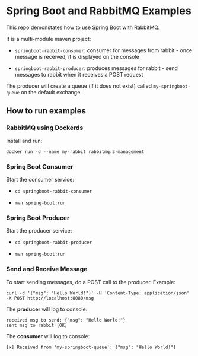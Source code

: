 # Spring Boot and RabbitMQ Examples

This repo demonstates how to use Spring Boot with RabbitMQ.

It is a multi-module maven project:

* `springboot-rabbit-consumer`: consumer for messages from rabbit - once message is received, it is displayed on the console

* `springboot-rabbit-producer`: produces messages for rabbit - send messages to rabbit when it receives a POST request

The producer will create a queue (if it does not exist) called `my-springboot-queue` on the default exchange.
## How to run examples

### RabbitMQ using Dockerds

Install and run:

```
docker run -d --name my-rabbit rabbitmq:3-management
```

### Spring Boot Consumer

Start the consumer service:

* `cd springboot-rabbit-consumer`

* `mvn spring-boot:run`

### Spring Boot Producer

Start the producer service:

* `cd springboot-rabbit-producer`

* `mvn spring-boot:run`

### Send and Receive Message

To start sending messages, do a POST call to the producer. Example:
```
curl -d '{"msg": "Hello World!"}' -H 'Content-Type: application/json' -X POST http://localhost:8080/msg
```

The **producer** will log to console:
```
received msg to send: {"msg": "Hello World!"}
sent msg to rabbit [OK]
```

The **consumer** will log to console:
```
[x] Received from 'my-springboot-queue': {"msg": "Hello World!"}
```

